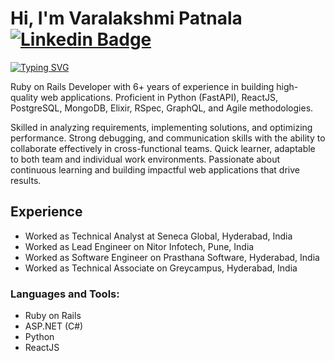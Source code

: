 # Hi, I'm  Varalakshmi Patnala [![Linkedin Badge](https://img.shields.io/badge/-LinkedIn-0e76a8?style=flat-square&logo=Linkedin&logoColor=white)](https://www.linkedin.com/in/varalakshmipatnala/)

[![Typing SVG](https://readme-typing-svg.herokuapp.com?font=Fira+Code&pause=1000&width=435&lines=Senior+Ruby+on+Rails+Developer)](https://git.io/typing-svg)

Ruby on Rails Developer with 6+ years of experience in building high-quality web applications. Proficient in Python (FastAPI), ReactJS, PostgreSQL, MongoDB, Elixir, RSpec, GraphQL, and Agile methodologies. 

Skilled in analyzing requirements, implementing solutions, and optimizing performance. Strong debugging, and communication skills with the ability to collaborate effectively in cross-functional teams. 
Quick learner, adaptable to both team and individual work environments. Passionate about continuous learning and building impactful web applications that drive results.

## Experience

- Worked as Technical Analyst at Seneca Global, Hyderabad, India
- Worked as Lead Engineer on Nitor Infotech, Pune, India
- Worked as Software Engineer on Prasthana Software, Hyderabad, India
- Worked as Technical Associate on Greycampus, Hyderabad, India

### Languages and Tools:

- Ruby on Rails
- ASP.NET (C#)
- Python
- ReactJS
  
